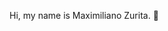 Hi, my name is Maximiliano Zurita.  👋

<!--
**maximilianozurita/maximilianozurita** is a ✨ _special_ ✨ repository because its `README.md` (this file) appears on your GitHub profile.

- 🔭 I’m currently working in SMRC
- 🌱 I’m currently learning Full stack web developer in Digital House and programming technician in Universidad tecnologica nacional.
